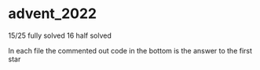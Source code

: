 # advent_2022


15/25 fully solved
16 half solved

In each file the commented out code in the bottom is the answer to the first star
